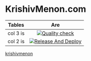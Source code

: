 # KrishivMenon.com


| Tables        | Are           |
| ------------- |:-------------:|
| col 3 is      | [![Quality check](https://github.com/vimalmenon/krishivmenon.com/actions/workflows/quality-check.yml/badge.svg)](https://github.com/vimalmenon/krishivmenon.com/actions/workflows/quality-check.yml) |
| col 2 is      | [![Release And Deploy](https://github.com/vimalmenon/krishivmenon.com/actions/workflows/release.yml/badge.svg)](https://github.com/vimalmenon/krishivmenon.com/actions/workflows/release.yml)     |

[krishivmenon](https://krishivmenon.com/)
